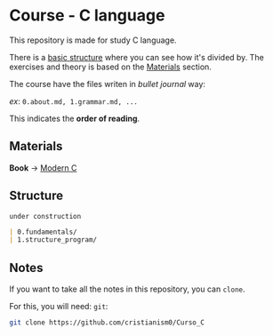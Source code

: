 # Course - C language

This repository is made for study C language.

 There is a [basic structure](#structure) where you can see how it's divided by.
The exercises and theory is based on the [Materials](#materials) section.

The course have the files writen in _bullet journal_ way:

_ex_: `0.about.md, 1.grammar.md, ...`

This indicates the **order of reading**.

## Materials

**Book** -> [Modern C](https://gustedt.gitlabpages.inria.fr/modern-c/)

## Structure
`under construction`
```markdown
| 0.fundamentals/
| 1.structure_program/
```

## Notes
If you want to take all the notes in this repository, you can `clone`.

For this, you will need: `git`:
```bash
git clone https://github.com/cristianism0/Curso_C
```